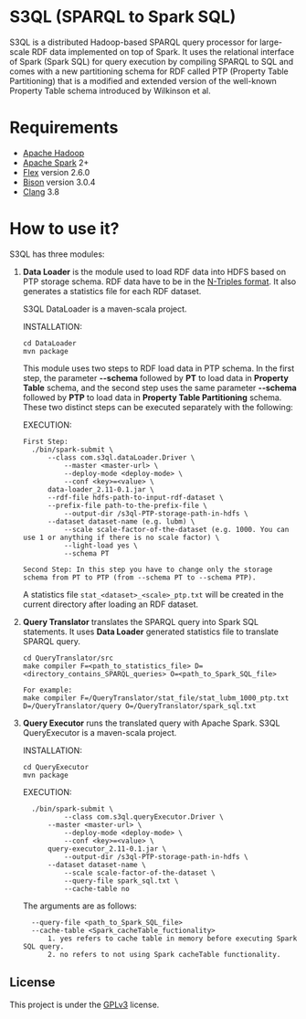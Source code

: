 # S3QL (SPARQL to Spark SQL)
S3QL is a distributed Hadoop-based SPARQL query processor for large-scale RDF data implemented on top of Spark. It uses the relational interface of Spark (Spark SQL) for query execution by compiling SPARQL to SQL and comes with a new partitioning schema for RDF called PTP (Property Table Partitioning) that is a modified and extended version of the well-known Property Table schema introduced by Wilkinson et al.

# Requirements
-	[Apache Hadoop](https://hadoop.apache.org/)
-	[Apache Spark](https://spark.apache.org/) 2+
-	[Flex](https://www.gnu.org/software/flex/) version 2.6.0
-	[Bison](https://www.gnu.org/software/bison/) version 3.0.4
-	[Clang](https://clang.llvm.org/index.html) 3.8

#  How to use it?
S3QL has three modules: 
1. **Data Loader** is the module used to load RDF data into HDFS based on PTP storage schema. RDF data have to be in the [N-Triples format](https://www.w3.org/TR/n-triples/). It also generates a statistics file for each RDF dataset.

	  S3QL DataLoader is a maven-scala project.
	
	  INSTALLATION:
	  ```
	  cd DataLoader
	  mvn package
	  ```
	  This module uses two steps to RDF load data in PTP schema. In the first step, the parameter **--schema** followed by **PT** to load       data in **Property Table** schema, and the second step uses the same parameter **--schema** followed by **PTP** to load data in           **Property Table Partitioning** schema. These two distinct steps can be executed separately with the following:
	
	  EXECUTION:
	  ```
	  First Step:
	  	./bin/spark-submit \
 	 	 	--class com.s3ql.dataLoader.Driver \
 	 	    	--master <master-url> \
 	 	    	--deploy-mode <deploy-mode> \
 		    	--conf <key>=<value> \
  		  	data-loader_2.11-0.1.jar \
  		  	--rdf-file hdfs-path-to-input-rdf-dataset \
  		  	--prefix-file path-to-the-prefix-file \
 		    	--output-dir /s3ql-PTP-storage-path-in-hdfs \
        	--dataset dataset-name (e.g. lubm) \
		    	--scale scale-factor-of-the-dataset (e.g. 1000. You can use 1 or anything if there is no scale factor) \
		    	--light-load yes \
		    	--schema PT 

	  Second Step: In this step you have to change only the storage schema from PT to PTP (from --schema PT to --schema PTP).

	  ```
	A statistics file `stat_<dataset>_<scale>_ptp.txt` will be created in the current directory after loading an RDF dataset.

2. **Query Translator** translates the SPARQL query into Spark SQL statements. It uses **Data Loader** generated statistics file to translate SPARQL query.
	  ```
    cd QueryTranslator/src
	  make compiler F=<path_to_statistics_file> D=<directory_contains_SPARQL_queries> O=<path_to_Spark_SQL_file>

	  For example:
	  make compiler F=/QueryTranslator/stat_file/stat_lubm_1000_ptp.txt D=/QueryTranslator/query O=/QueryTranslator/spark_sql.txt
	  ```

3. **Query Executor** runs the translated query with Apache Spark.
    S3QL QueryExecutor is a maven-scala project.

	  INSTALLATION:
	  ```
	  cd QueryExecutor
	  mvn package
	  ```
	  EXECUTION:
	  ```
	  	./bin/spark-submit \
 	 	    	--class com.s3ql.queryExecutor.Driver \
 	 	   	--master <master-url> \
 		    	--deploy-mode <deploy-mode> \
 	 	    	--conf <key>=<value> \
  		   	query-executor_2.11-0.1.jar \
 		    	--output-dir /s3ql-PTP-storage-path-in-hdfs \
        	--dataset dataset-name \
		    	--scale scale-factor-of-the-dataset \
		    	--query-file spark_sql.txt \
		    	--cache-table no
	  ```
	  The arguments are as follows:
	  ```
	    --query-file <path_to_Spark_SQL_file>
	    --cache-table <Spark_cacheTable_fuctionality>
		    1. yes refers to cache table in memory before executing Spark SQL query.
		    2. no refers to not using Spark cacheTable functionality.
	  ```
## License
This project is under the [GPLv3](https://www.gnu.org/licenses/gpl-3.0.en.html) license.
